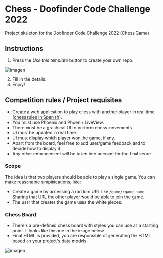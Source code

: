 # Chess - Doofinder Code Challenge 2022

Project skeleton for the Doofinder Code Challenge 2022 (Chess Game)

## Instructions

1. Press the _Use this template_ button to create your own repo.

![imagen](https://user-images.githubusercontent.com/482075/194533040-2778f862-b58a-4c7a-acf8-d78c1b4a5aed.png)

2. Fill in the details.
3. Enjoy!

## Competition rules / Project requisites

- Create a web application to play chess with another player in real time ([chess rules in Spanish](https://es.wikipedia.org/wiki/Leyes_del_ajedrez)).
- You must use Phoenix and Phoenix LiveView.
- There must be a graphical UI to perform chess movements.
- UI must be updated in real time.
- UI must display which player won the game, if any.
- Apart from the board, feel free to add user/game feedback and to decide how to display it.
- Any other enhancement will be taken into account for the final score.

### Scope

The idea is that two players should be able to play a single game. You can make reasonable simplifications, like:

- Create a game by accessing a random URL like `/game/:game_name`. Sharing that URL the other player would be able to join the game.
- The user that creates the game uses the white pieces.

### Chess Board

- There's a pre-defined chess board with styles you can use as a starting point. It looks like the one in the image below.
- Final HTML is provided, you are responsible of generating the HTML based on your project's data models.

![imagen](https://user-images.githubusercontent.com/482075/194532319-b5dc8969-2737-4546-9f39-d6dc2b3a92b7.png)
